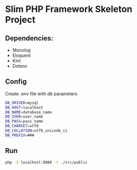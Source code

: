# Slim PHP Framework Skeleton Project

## Dependencies:
* Monolog
* Eloquent
* Kint
* Dotenv

## Config
Create .env file with db parameters
```bash
DB_DRIVER=mysql
DB_HOST=localhost
DB_NAME=database_name
DB_USER=user_name
DB_PASS=pass_name
DB_CHARSET=utf8
DB_COLLATION=utf8_unicode_ci
DB_PREFIX=###
```

## Run
```bash
php -S localhost:8888 -t ./src/public
```
